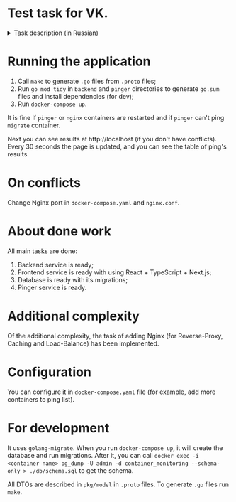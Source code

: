 # Test task for VK.

<details>
    <summary>Task description (in Russian)</summary>

    Для постоянного мониторинга своих контейнеров необходимо приложение, которое будет постоянно отслеживать их состояние.

    Необходимо написать приложение на языках программирования Go и JavaScript(TS), которое получает ip адреса контейнеров docker, пингует их с определенным интервалом и помещает данные в базу данных.
    
    Получение данных о состоянии контейнеров доступно на динамически формируемой веб-странице.

    В результате выполнения задания должны появиться 4 сервиса:

        - Backend-сервис обеспечивает RESTful API для запроса данных из DB и добавления туда новых данных.

        - Frontend-сервис должен быть написан на JS с использованием любой библиотеки пользовательских интерфейсов (предпочтительно React). Берет данные через API Backend и отображает данные по всем IP адресам в виде таблицы: IP адрес, время пинга, дата последней успешной попытки. Для отображения данных в html можно использовать bootstrap или antd или подобное.

        - База данных PostgreSQL.

        - Сервис Pinger. Получает список всех docker-контейнеров, пингует их и отправляет данные в базу через API frontend.

    * Дополнительная сложность: добавление nginx, сервис очередей, использовать netns, отдельный конфиг для сервиса с верификацией.
    
    Результат:
    
        - В результате выполнения задания должны быть созданы Dockerfile для каждого сервиса и общий файл compose, которые собирает эти образы из исходников и запускает их, после чего можно зайти через http на определенный порт и увидеть данные о статусе машин, когда произойдет первый цикл опроса контейнеров.

        - Всё это размещено на github/gitlab в отдельном репозитории c README.md, в котором описан кратко функционал и шаги запуска.
    
![images/api_schema.png](images/api_schema.png)
</details>

# Running the application

1. Call `make` to generate `.go` files from `.proto` files;
2. Run `go mod tidy` in `backend` and `pinger` directories to generate `go.sum` files and install dependencies (for dev);
3. Run `docker-compose up`.

It is fine if `pinger` or `nginx` containers are restarted and 
if `pinger` can't ping `migrate` container.

Next you can see results at http://localhost (if you don't have conflicts). Every 30 seconds the page is updated,
and you can see the table of ping's results.

# On conflicts

Change Nginx port in `docker-compose.yaml` and `nginx.conf`. 

# About done work

All main tasks are done:

1. Backend service is ready;
2. Frontend service is ready with using React + TypeScript + Next.js;
3. Database is ready with its migrations;
4. Pinger service is ready.

# Additional complexity

Of the additional complexity, the task of adding Nginx
(for Reverse-Proxy, Caching and Load-Balance) has been implemented.

# Configuration

You can configure it in `docker-compose.yaml` file (for example, add more containers to ping list).

# For development

It uses `golang-migrate`. When you run `docker-compose up`, it will create the database and run migrations.
After it, you can call
`docker exec -i <container name> pg_dump -U admin -d container_monitoring --schema-only > ./db/schema.sql`
to get the schema.

All DTOs are described in `pkg/model` in `.proto` files. To generate `.go` files run `make`.